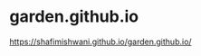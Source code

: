# garden.github.io
<a href="https://shafimishwani.github.io/garden.github.io/"></a>
https://shafimishwani.github.io/garden.github.io/

